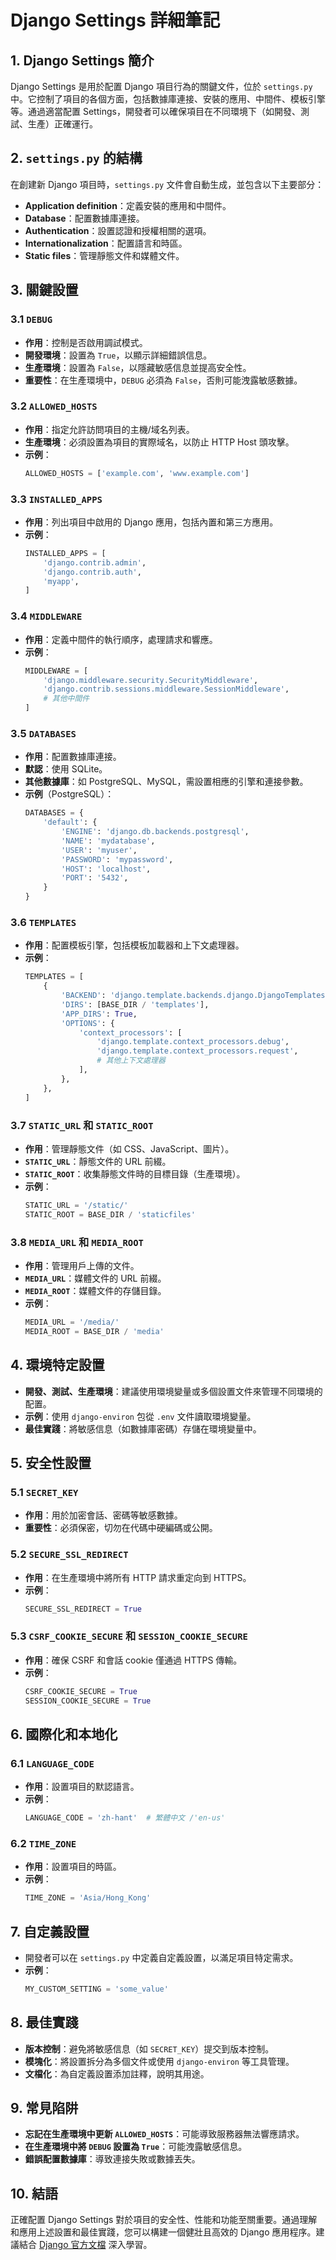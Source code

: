 # Django Settings 詳細筆記

## 1. Django Settings 簡介
Django Settings 是用於配置 Django 項目行為的關鍵文件，位於 `settings.py` 中。它控制了項目的各個方面，包括數據庫連接、安裝的應用、中間件、模板引擎等。通過適當配置 Settings，開發者可以確保項目在不同環境下（如開發、測試、生產）正確運行。

## 2. `settings.py` 的結構
在創建新 Django 項目時，`settings.py` 文件會自動生成，並包含以下主要部分：
- **Application definition**：定義安裝的應用和中間件。
- **Database**：配置數據庫連接。
- **Authentication**：設置認證和授權相關的選項。
- **Internationalization**：配置語言和時區。
- **Static files**：管理靜態文件和媒體文件。

## 3. 關鍵設置
### 3.1 `DEBUG`
- **作用**：控制是否啟用調試模式。
- **開發環境**：設置為 `True`，以顯示詳細錯誤信息。
- **生產環境**：設置為 `False`，以隱藏敏感信息並提高安全性。
- **重要性**：在生產環境中，`DEBUG` 必須為 `False`，否則可能洩露敏感數據。

### 3.2 `ALLOWED_HOSTS`
- **作用**：指定允許訪問項目的主機/域名列表。
- **生產環境**：必須設置為項目的實際域名，以防止 HTTP Host 頭攻擊。
- **示例**：
  ```python
  ALLOWED_HOSTS = ['example.com', 'www.example.com']
  ```

### 3.3 `INSTALLED_APPS`
- **作用**：列出項目中啟用的 Django 應用，包括內置和第三方應用。
- **示例**：
  ```python
  INSTALLED_APPS = [
      'django.contrib.admin',
      'django.contrib.auth',
      'myapp',
  ]
  ```

### 3.4 `MIDDLEWARE`
- **作用**：定義中間件的執行順序，處理請求和響應。
- **示例**：
  ```python
  MIDDLEWARE = [
      'django.middleware.security.SecurityMiddleware',
      'django.contrib.sessions.middleware.SessionMiddleware',
      # 其他中間件
  ]
  ```

### 3.5 `DATABASES`
- **作用**：配置數據庫連接。
- **默認**：使用 SQLite。
- **其他數據庫**：如 PostgreSQL、MySQL，需設置相應的引擎和連接參數。
- **示例**（PostgreSQL）：
  ```python
  DATABASES = {
      'default': {
          'ENGINE': 'django.db.backends.postgresql',
          'NAME': 'mydatabase',
          'USER': 'myuser',
          'PASSWORD': 'mypassword',
          'HOST': 'localhost',
          'PORT': '5432',
      }
  }
  ```

### 3.6 `TEMPLATES`
- **作用**：配置模板引擎，包括模板加載器和上下文處理器。
- **示例**：
  ```python
  TEMPLATES = [
      {
          'BACKEND': 'django.template.backends.django.DjangoTemplates',
          'DIRS': [BASE_DIR / 'templates'],
          'APP_DIRS': True,
          'OPTIONS': {
              'context_processors': [
                  'django.template.context_processors.debug',
                  'django.template.context_processors.request',
                  # 其他上下文處理器
              ],
          },
      },
  ]
  ```

### 3.7 `STATIC_URL` 和 `STATIC_ROOT`
- **作用**：管理靜態文件（如 CSS、JavaScript、圖片）。
- **`STATIC_URL`**：靜態文件的 URL 前綴。
- **`STATIC_ROOT`**：收集靜態文件時的目標目錄（生產環境）。
- **示例**：
  ```python
  STATIC_URL = '/static/'
  STATIC_ROOT = BASE_DIR / 'staticfiles'
  ```

### 3.8 `MEDIA_URL` 和 `MEDIA_ROOT`
- **作用**：管理用戶上傳的文件。
- **`MEDIA_URL`**：媒體文件的 URL 前綴。
- **`MEDIA_ROOT`**：媒體文件的存儲目錄。
- **示例**：
  ```python
  MEDIA_URL = '/media/'
  MEDIA_ROOT = BASE_DIR / 'media'
  ```

## 4. 環境特定設置
- **開發、測試、生產環境**：建議使用環境變量或多個設置文件來管理不同環境的配置。
- **示例**：使用 `django-environ` 包從 `.env` 文件讀取環境變量。
- **最佳實踐**：將敏感信息（如數據庫密碼）存儲在環境變量中。

## 5. 安全性設置
### 5.1 `SECRET_KEY`
- **作用**：用於加密會話、密碼等敏感數據。
- **重要性**：必須保密，切勿在代碼中硬編碼或公開。

### 5.2 `SECURE_SSL_REDIRECT`
- **作用**：在生產環境中將所有 HTTP 請求重定向到 HTTPS。
- **示例**：
  ```python
  SECURE_SSL_REDIRECT = True
  ```

### 5.3 `CSRF_COOKIE_SECURE` 和 `SESSION_COOKIE_SECURE`
- **作用**：確保 CSRF 和會話 cookie 僅通過 HTTPS 傳輸。
- **示例**：
  ```python
  CSRF_COOKIE_SECURE = True
  SESSION_COOKIE_SECURE = True
  ```

## 6. 國際化和本地化
### 6.1 `LANGUAGE_CODE`
- **作用**：設置項目的默認語言。
- **示例**：
  ```python
  LANGUAGE_CODE = 'zh-hant'  # 繁體中文 /'en-us' 
  ```

### 6.2 `TIME_ZONE`
- **作用**：設置項目的時區。
- **示例**：
  ```python
  TIME_ZONE = 'Asia/Hong_Kong'
  ```

## 7. 自定義設置
- 開發者可以在 `settings.py` 中定義自定義設置，以滿足項目特定需求。
- **示例**：
  ```python
  MY_CUSTOM_SETTING = 'some_value'
  ```

## 8. 最佳實踐
- **版本控制**：避免將敏感信息（如 `SECRET_KEY`）提交到版本控制。
- **模塊化**：將設置拆分為多個文件或使用 `django-environ` 等工具管理。
- **文檔化**：為自定義設置添加註釋，說明其用途。

## 9. 常見陷阱
- **忘記在生產環境中更新 `ALLOWED_HOSTS`**：可能導致服務器無法響應請求。
- **在生產環境中將 `DEBUG` 設置為 `True`**：可能洩露敏感信息。
- **錯誤配置數據庫**：導致連接失敗或數據丟失。

## 10. 結語
正確配置 Django Settings 對於項目的安全性、性能和功能至關重要。通過理解和應用上述設置和最佳實踐，您可以構建一個健壯且高效的 Django 應用程序。建議結合 [Django 官方文檔](https://docs.djangoproject.com/en/stable/ref/settings/) 深入學習。